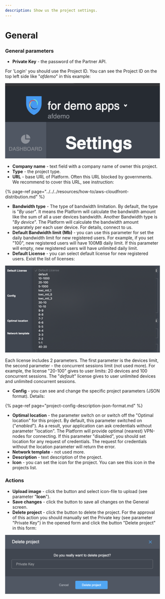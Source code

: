 ```yaml
---
description: Show us the project settings.
---
```


# General

### General parameters

* **Private Key** - the password of the Partner API.

For 'Login' you should use the Project ID. You can see the Project ID on the top left side like "_afdemo_" in this example:  

![](../../../.gitbook/assets/projectid_example.png)

* **Company name** - text field with a company name of owner this project.
* **Type** - the project type. 
* **URL** - base URL of Platform. Often this URL blocked by governments. We recommend to cover this URL, see instruction:

{% page-ref page="../../../resources/how-to/aws-cloudfront-distribution.md" %}

* **Bandwidth type** - The type of bandwidth limitation. By default, the type is "_By user_". It means the Platform will calculate the bandwidth amount like the sum of all a user devices bandwidth. Another Bandwidth type is "_By device_". The Platform will calculate the bandwidth amount separately per each user device. For details, connect to us.
* **Default Bandwidth limit \(Mb\)** -  you can use this parameter for set the daily bandwidth limit for new registered users. For example, if you set "100", new registered users will have 100MB daily limit. If this parameter will empty, new registered users will have unlimited daily limit.
* **Default License** - you can select default license for new registered users. Exist the list of licenses:  

![](../../../.gitbook/assets/list_licenses.png)

Each license includes 2 parameters. The first parameter is the devices limit, the second parameter - the concurrent sessions limit \(not used more\). For example, the license "20-100" gives to user limits: 20 devices and 100 concurrent sessions. The "_default_" license gives to user unlimited devices and unlimited concurrent sessions.

* **Config** - you can see and change the specific project parameters \(JSON format\). Details:

{% page-ref page="project-config-description-json-format.md" %}

* **Optimal location** - the parameter switch on or switch off the "Optimal location" for this project. By default, this parameter switched on \("_enabled_"\). As a result, your application can ask credentials without parameter "location". The Platform will provide optimal \(nearest\) VPN-nodes for connecting. If this parameter "disabled", you should set location for any request of credentials. The request for credentials without the location parameter will return the error.
* **Network template** - not used more.
* **Description** - text description of the project. 
* **Icon** - you can set the icon for the project. You can see this icon in the projects list.

### Actions

* **Upload image** - click the button and select icon-file to upload \(see parameter "**Icon**"\).
* **Save changes** - click the button to save all changes on the General screen.
* **Delete project** - click the button to delete the project. For the approval of this action you should manually set the Private key \(see parameter "Private Key"\) in the opened form and click the button "Delete project" in this form:

![](../../../.gitbook/assets/delete-project.png)

